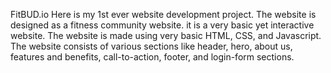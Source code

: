 FitBUD.io
Here is my 1st ever website development project. The website is designed as a fitness community website. it is a very basic yet interactive website. The website is made using very basic HTML, CSS, and Javascript. The website consists of various sections like header, hero, about us, features and benefits, call-to-action, footer, and login-form sections. 
